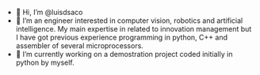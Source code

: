 - 👋 Hi, I’m @luisdsaco
- 👀 I’m an engineer interested in computer vision, robotics and artificial intelligence. My main expertise in related to
innovation management but I have got previous experience programming in python, C++ and assembler of several microprocessors.
- 🌱 I’m currently working on a demostration project coded initially in python by myself.

<!---
luisdsaco/luisdsaco is a ✨ special ✨ repository because its `README.md` (this file) appears on your GitHub profile.
You can click the Preview link to take a look at your changes.
--->
